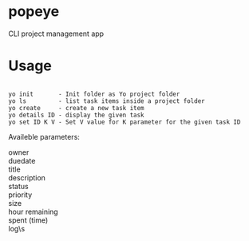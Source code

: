 # popeye

CLI project management app

# Usage

<code>
yo init       - Init folder as Yo project folder
yo ls         - list task items inside a project folder
yo create     - create a new task item
yo details ID - display the given task
yo set ID K V - Set V value for K parameter for the given task ID
</code>

Availeble parameters:

  owner\
  duedate\
  title\
  description\
  status\
  priority\
  size\
  hour remaining\
  spent (time)\
  log\s